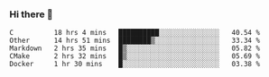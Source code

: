 ### Hi there 👋

<!--
**WShiBin/WShiBin** is a ✨ _special_ ✨ repository because its `README.md` (this file) appears on your GitHub profile.

Here are some ideas to get you started:

- 🔭 I’m currently working on ...
- 🌱 I’m currently learning ...
- 👯 I’m looking to collaborate on ...
- 🤔 I’m looking for help with ...
- 💬 Ask me about ...
- 📫 How to reach me: ...
- 😄 Pronouns: ...
- ⚡ Fun fact: ...
-->

<!--START_SECTION:waka-->
```text
C          18 hrs 4 mins   ██████████░░░░░░░░░░░░░░░   40.54 % 
Other      14 hrs 51 mins  ████████▒░░░░░░░░░░░░░░░░   33.34 % 
Markdown   2 hrs 35 mins   █▒░░░░░░░░░░░░░░░░░░░░░░░   05.82 % 
CMake      2 hrs 32 mins   █▒░░░░░░░░░░░░░░░░░░░░░░░   05.69 % 
Docker     1 hr 30 mins    █░░░░░░░░░░░░░░░░░░░░░░░░   03.38 % 
```
<!--END_SECTION:waka-->
